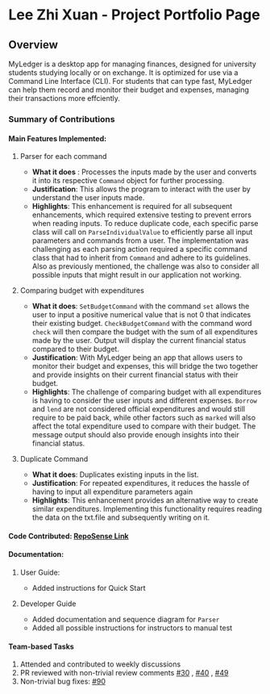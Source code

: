 # Lee Zhi Xuan - Project Portfolio Page

## Overview
MyLedger is a desktop app for managing finances, designed for university students studying locally or on exchange. It is optimized for use via a Command Line Interface (CLI). For students that can type fast, MyLedger can help them record and monitor their budget and expenses, managing their transactions more effciently.

### Summary of Contributions
#### Main Features Implemented:

1. Parser for each command
   - **What it does** : Processes the inputs made by the user and converts it into its respective `Command` object for further processing. 
   - **Justification**: This allows the program to interact with the user by understand the user inputs made.
   - **Highlights**: This enhancement is required for all subsequent enhancements, which required extensive testing to prevent errors when reading inputs. To reduce duplicate code, each specific parse class will call on `ParseIndividualValue` to efficiently parse all input parameters and commands from a user.
         The implementation was challenging as each parsing action required a specific command class that had to inherit from `Command` and adhere to its guidelines. Also as previously mentioned, the challenge was also to consider all possible inputs that might result in our application not working.

2. Comparing budget with expenditures
   - **What it does**: `SetBudgetCommand` with the command `set` allows the user to input a positive numerical value that is not 0 that indicates their existing budget. `CheckBudgetCommand` with the command word `check` will then compare the budget with the sum of all expenditures made by the user. Output will display the current financial status compared to their budget.
   - **Justification**: With MyLedger being an app that allows users to monitor their budget and expenses, this will bridge the two together and provide insights on their current financial status with their budget.
   - **Highlights**: The challenge of comparing budget with all expenditures is having to consider the user inputs and different expenses. `Borrow` and `lend` are not considered official expenditures and would still require to be paid back, while other factors such as `marked` will also affect the total expenditure used to compare with their budget. The message output should also provide enough insights into their financial status.

3. Duplicate Command
   - **What it does**: Duplicates existing inputs in the list.
   - **Justification**: For repeated expenditures, it reduces the hassle of having to input all expenditure parameters again
   - **Highlights**: This enhancement provides an alternative way to create similar expenditures. Implementing this functionality requires reading the data on the txt.file and subsequently writing on it.

#### Code Contributed: [RepoSense Link](https://nus-cs2113-ay2223s2.github.io/tp-dashboard/?search=itszhixuan&sort=totalCommits%20dsc&sortWithin=title&timeframe=commit&mergegroup=&groupSelect=groupByRepos&breakdown=true&checkedFileTypes=docs~functional-code~test-code~other&since=2023-02-17&tabOpen=true&tabType=authorship&zFR=false&tabAuthor=itszhixuan&tabRepo=AY2223S2-CS2113-T14-3%2Ftp%5Bmaster%5D&authorshipIsMergeGroup=false&authorshipFileTypes=docs~functional-code~test-code~other&authorshipIsBinaryFileTypeChecked=false&authorshipIsIgnoredFilesChecked=false)

#### Documentation: 
1. User Guide:
   - Added instructions for Quick Start

2. Developer Guide
   - Added documentation and sequence diagram for `Parser` 
   - Added all possible instructions for instructors to manual test

#### Team-based Tasks
1. Attended and contributed to weekly discussions
2. PR reviewed with non-trivial review comments [#30](https://github.com/AY2223S2-CS2113-T14-3/tp/pull/30)
, [#40](https://github.com/AY2223S2-CS2113-T14-3/tp/pull/40) , [#49](https://github.com/AY2223S2-CS2113-T14-3/tp/pull/49)
3. Non-trivial bug fixes: [#90](https://github.com/AY2223S2-CS2113-T14-3/tp/issues/90)